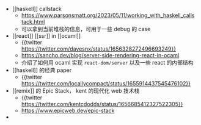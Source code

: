 - [[haskell]] callstack
	- https://www.parsonsmatt.org/2023/05/11/working_with_haskell_callstack.html
	- 可以拿到当前堆栈的信息，可用于一些 debug 的 case
- [[react]] [[ssr]] in [[ocaml]]
	- {{twitter https://twitter.com/davesnx/status/1656328272496693249}}
	- https://sancho.dev/blog/server-side-rendering-react-in-ocaml
	- 介绍了如何用 ocaml 实现 `react-dom/server` 以及一些 react 的内部结构
- [[haskell]] 的经典 paper
	- {{twitter https://twitter.com/locallycompact/status/1655914437545476102}}
- [[remix]] 的 Epic Stack， kent 的现代化 web 技术栈
	- {{twitter https://twitter.com/kentcdodds/status/1656685412327522305}}
	- https://www.epicweb.dev/epic-stack
-